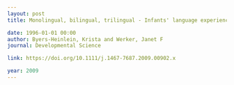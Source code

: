 ```yaml
---
layout: post
title: Monolingual, bilingual, trilingual - Infants' language experience influences the development of a word-learning heuristic

date: 1996-01-01 00:00
author: Byers-Heinlein, Krista and Werker, Janet F
journal: Developmental Science

link: https://doi.org/10.1111/j.1467-7687.2009.00902.x

year: 2009
---
```



